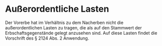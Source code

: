 # Außerordentliche Lasten

Der Vorerbe hat im Verhältnis zu dem Nacherben nicht die außerordentlichen Lasten zu tragen, die als auf den Stammwert der Erbschaftsgegenstände gelegt anzusehen sind. Auf diese Lasten findet die Vorschrift des § 2124 Abs. 2 Anwendung.
